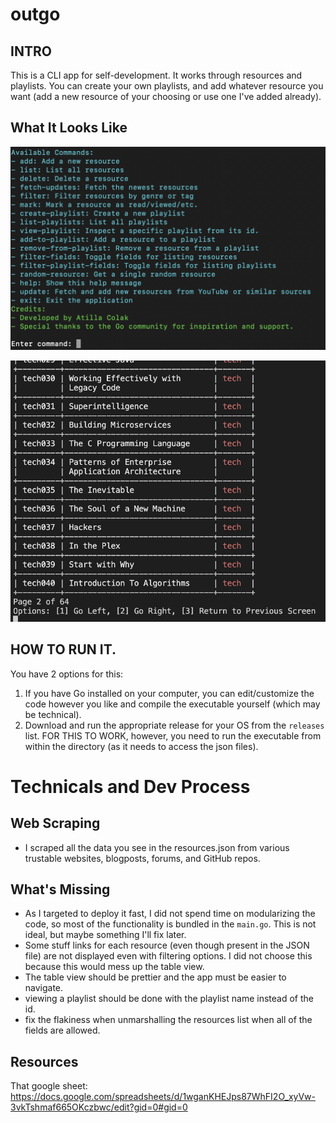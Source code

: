 # outgo

## INTRO
This is a CLI app for self-development. 
It works through resources and playlists.
You can create your own playlists, and add whatever resource you want (add a new resource of your choosing or use one I've added already). 

## What It Looks Like 

![First SS](https://raw.githubusercontent.com/AtillaColak/outgo/refs/heads/main/s1.png)

![Second SS](https://raw.githubusercontent.com/AtillaColak/outgo/refs/heads/main/s2.png)

## HOW TO RUN IT. 
You have 2 options for this: 
1) If you have Go installed on your computer, you can edit/customize the code however you like and compile the executable yourself (which may be technical).
2) Download and run the appropriate release for your OS from the `releases` list. FOR THIS TO WORK, however, you need to run the executable from within the directory (as it needs to access the json files). 
# Technicals and Dev Process 
## Web Scraping
* I scraped all the data you see in the resources.json from various trustable websites, blogposts, forums, and GitHub repos.

## What's Missing
* As I targeted to deploy it fast, I did not spend time on modularizing the code, so most of the functionality is bundled in the `main.go`. This is not ideal, but maybe something I'll fix later.
* Some stuff links for each resource (even though present in the JSON file) are not displayed even with filtering options. I did not choose this because this would mess up the table view.
* The table view should be prettier and the app must be easier to navigate.
* viewing a playlist should be done with the playlist name instead of the id.
* fix the flakiness when unmarshalling the resources list when all of the fields are allowed. 

## Resources
That google sheet: https://docs.google.com/spreadsheets/d/1wganKHEJps87WhFI2O_xyVw-3vkTshmaf665OKczbwc/edit?gid=0#gid=0
